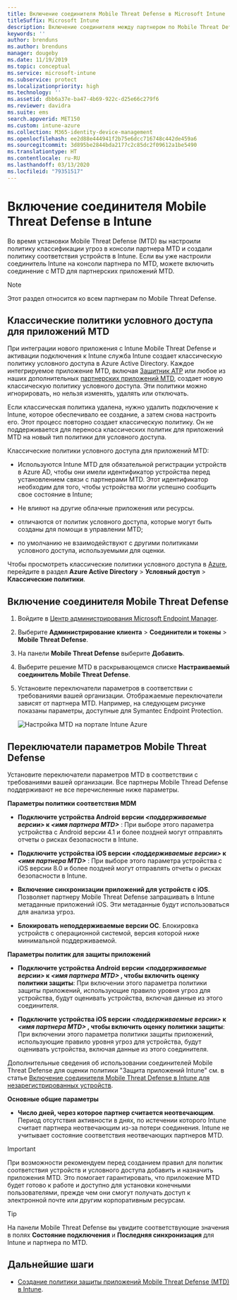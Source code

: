 ```yaml
---
title: Включение соединителя Mobile Threat Defense в Microsoft Intune
titleSuffix: Microsoft Intune
description: Включение соединителя между партнером по Mobile Threat Defense (MTD) и Microsoft Intune.
keywords: ''
author: brenduns
ms.author: brenduns
manager: dougeby
ms.date: 11/19/2019
ms.topic: conceptual
ms.service: microsoft-intune
ms.subservice: protect
ms.localizationpriority: high
ms.technology: ''
ms.assetid: dbb6a37e-ba47-4b69-922c-d25e66c279f6
ms.reviewer: davidra
ms.suite: ems
search.appverid: MET150
ms.custom: intune-azure
ms.collection: M365-identity-device-management
ms.openlocfilehash: ee2d88e444941f2b75e6dcc716748c442de459a6
ms.sourcegitcommit: 3d895be2844bda2177c2c85dc2f09612a1be5490
ms.translationtype: HT
ms.contentlocale: ru-RU
ms.lasthandoff: 03/13/2020
ms.locfileid: "79351517"
---
```

# <a name="enable-the-mobile-threat-defense-connector-in-intune"></a>Включение соединителя Mobile Threat Defense в Intune

Во время установки Mobile Threat Defense (MTD) вы настроили политику классификации угроз в консоли партнера MTD и создали политику соответствия устройств в Intune. Если вы уже настроили соединитель Intune на консоли партнера по MTD, можете включить соединение с MTD для партнерских приложений MTD.

> [!NOTE]
> Этот раздел относится ко всем партнерам по Mobile Threat Defense.

## <a name="classic-conditional-access-policies-for-mtd-apps"></a>Классические политики условного доступа для приложений MTD

При интеграции нового приложения с Intune Mobile Threat Defense и активации подключения к Intune служба Intune создает классическую политику условного доступа в Azure Active Directory. Каждое интегрируемое приложение MTD, включая [Защитник ATP](advanced-threat-protection.md) или любое из наших дополнительных [партнерских приложений MTD](mobile-threat-defense.md#mobile-threat-defense-partners), создает новую классическую политику условного доступа. Эти политики можно игнорировать, но нельзя изменять, удалять или отключать.

Если классическая политика удалена, нужно удалить подключение к Intune, которое обеспечивало ее создание, а затем снова настроить его. Этот процесс повторно создает классическую политику. Он не поддерживается для переноса классических политик для приложений MTD на новый тип политики для условного доступа.

Классические политики условного доступа для приложений MTD:

- Используются Intune MTD для обязательной регистрации устройств в Azure AD, чтобы они имели идентификатор устройства перед установлением связи с партнерами MTD. Этот идентификатор необходим для того, чтобы устройства могли успешно сообщить свое состояние в Intune;

- Не влияют на другие облачные приложения или ресурсы.

- отличаются от политик условного доступа, которые могут быть созданы для помощи в управлении MTD;

- по умолчанию не взаимодействуют с другими политиками условного доступа, используемыми для оценки.

Чтобы просмотреть классические политики условного доступа в [Azure](https://portal.azure.com/#home), перейдите в раздел **Azure Active Directory** > **Условный доступ** > **Классические политики**.

## <a name="to-enable-the-mobile-threat-defense-connector"></a>Включение соединителя Mobile Threat Defense

1. Войдите в [Центр администрирования Microsoft Endpoint Manager](https://go.microsoft.com/fwlink/?linkid=2109431).

2. Выберите **Администрирование клиента** > **Соединители и токены** > **Mobile Threat Defense**.

3. На панели **Mobile Threat Defense** выберите **Добавить**.

4. Выберите решение MTD в раскрывающемся списке **Настраиваемый соединитель Mobile Threat Defense**.

5. Установите переключатели параметров в соответствии с требованиями вашей организации. Отображаемые переключатели зависят от партнера MTD.  Например, на следующем рисунке показаны параметры, доступные для Symantec Endpoint Protection.

   ![Настройка MTD на портале Intune Azure](./media/mtd-connector-enable/enable-mtd-connector-1.png)

## <a name="mobile-threat-defense-toggle-options"></a>Переключатели параметров Mobile Threat Defense

Установите переключатели параметров MTD в соответствии с требованиями вашей организации. Все партнеры Mobile Thread Defense поддерживают не все перечисленные ниже параметры.

**Параметры политики соответствия MDM**

- **Подключите устройства Android версии _\<поддерживаемые версии>_ к _\<имя партнера MTD>_** : При выборе этого параметра устройства с Android версии 4.1 и более поздней могут отправлять отчеты о рисках безопасности в Intune.

- **Подключите устройства iOS версии _\<поддерживаемые версии>_ к _\<имя партнера MTD>_** : При выборе этого параметра устройства с iOS версии 8.0 и более поздней могут отправлять отчеты о рисках безопасности в Intune.

- **Включение синхронизации приложений для устройств с iOS**. Позволяет партнеру Mobile Threat Defense запрашивать в Intune метаданные приложений iOS. Эти метаданные будут использоваться для анализа угроз.

- **Блокировать неподдерживаемые версии ОС**. Блокировка устройств с операционной системой, версия которой ниже минимальной поддерживаемой.

**Параметры политик для защиты приложений**

- **Подключите устройства Android версии *\<поддерживаемые версии>* к *\<имя партнера MTD>* , чтобы включить оценку политики защиты**: При включении этого параметра политики защиты приложений, использующие правило уровня угроз для устройства, будут оценивать устройства, включая данные из этого соединителя.

- **Подключите устройства iOS версии *\<поддерживаемые версии>* к *\<имя партнера MTD>* , чтобы включить оценку политики защиты**: При включении этого параметра политики защиты приложений, использующие правило уровня угроз для устройства, будут оценивать устройства, включая данные из этого соединителя.

Дополнительные сведения об использовании соединителей Mobile Threat Defense для оценки политики "Защита приложений Intune" см. в статье [Включение соединителя Mobile Threat Defense в Intune для незарегистрированных устройств](mtd-enable-unenrolled-devices.md).

**Основные общие параметры**

- **Число дней, через которое партнер считается неотвечающим**. Период отсутствия активности в днях, по истечении которого Intune считает партнера неотвечающим из-за потери соединения. Intune не учитывает состояние соответствия неотвечающих партнеров MTD.

> [!IMPORTANT]
> При возможности рекомендуем перед созданием правил для политик соответствия устройств и условного доступа добавить и назначить приложения MTD. Это помогает гарантировать, что приложение MTD будет готово к работе и доступно для установки конечными пользователями, прежде чем они смогут получать доступ к электронной почте или другим корпоративным ресурсам.

> [!TIP]
> На панели Mobile Threat Defense вы увидите соответствующие значения в полях **Состояние подключения** и **Последняя синхронизация** для Intune и партнера по MTD.

## <a name="next-steps"></a>Дальнейшие шаги

- [Создание политики защиты приложений Mobile Threat Defense (MTD) в Intune](mtd-app-protection-policy.md).
